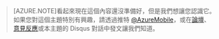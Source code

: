 >[AZURE.NOTE]看起來現在這個內容還沒準備好，但是我們想讓您認識它。如果您對這個主題特別有興趣，請透過推特 [@AzureMobile](https://twitter.com/AzureMobile)，或在[論壇](http://social.msdn.microsoft.com/Forums/windowsazure/home?forum=azuremobile)、[意見反應](http://feedback.azure.com/forums/216254-mobile-services)或本主題的 Disqus 對話中發文讓我們知道。

<!---HONumber=July15_HO2-->